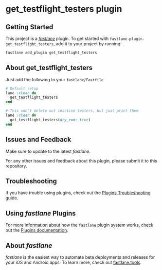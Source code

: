# get_testflight_testers plugin

## Getting Started

This project is a [_fastlane_](https://github.com/fastlane/fastlane) plugin. To get started with `fastlane-plugin-get_testflight_testers`, add it to your project by running:

```bash
fastlane add_plugin get_testflight_testers
```

## About get_testflight_testers


Just add the following to your `fastlane/Fastfile`

```ruby
# Default setup
lane :clean do
  get_testflight_testers
end

# This won't delete out inactive testers, but just print them
lane :clean do
  get_testflight_testers(dry_run: true)
end

```


## Issues and Feedback

Make sure to update to the latest _fastlane_.

For any other issues and feedback about this plugin, please submit it to this repository.

## Troubleshooting

If you have trouble using plugins, check out the [Plugins Troubleshooting](https://docs.fastlane.tools/plugins/plugins-troubleshooting/) guide.

## Using _fastlane_ Plugins

For more information about how the `fastlane` plugin system works, check out the [Plugins documentation](https://docs.fastlane.tools/plugins/create-plugin/).

## About _fastlane_

_fastlane_ is the easiest way to automate beta deployments and releases for your iOS and Android apps. To learn more, check out [fastlane.tools](https://fastlane.tools).
